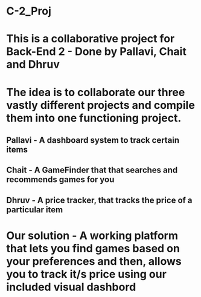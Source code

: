 # C-2_Proj

# This is a collaborative project for Back-End 2 - Done by Pallavi, Chait and Dhruv

# The idea is to collaborate our three vastly different projects and compile them into one functioning project.

## Pallavi - A dashboard system to track certain items
## Chait - A GameFinder that that searches and recommends games for you
## Dhruv - A price tracker, that tracks the price of a particular item 

# Our solution - A working platform that lets you find games based on your preferences and then, allows you to track it/s price using our included visual dashbord

